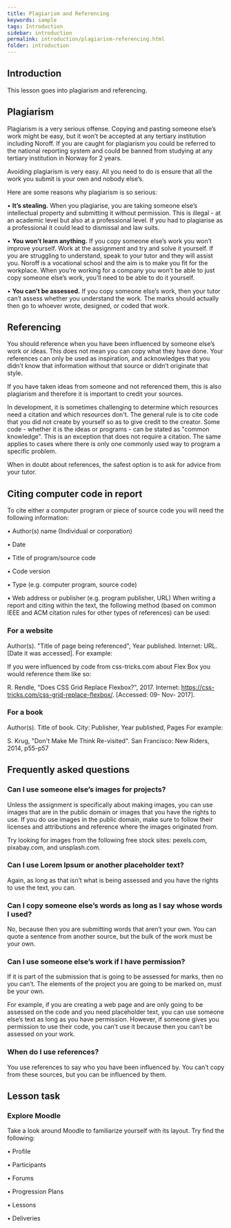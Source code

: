```yaml
---
title: Plagiarism and Referencing
keywords: sample
tags: Introduction
sidebar: introduction
permalink: introduction/plagiarism-referencing.html
folder: introduction
---
```


## Introduction

This lesson goes into plagiarism and referencing.

## Plagiarism

Plagiarism is a very serious offense. Copying and pasting someone else’s work might be easy, but it won’t be accepted at any tertiary institution including Noroff. If you are caught for plagiarism you could be referred to the national reporting system and could be banned from studying at any tertiary institution in Norway for 2 years.

Avoiding plagiarism is very easy. All you need to do is ensure that all the work you submit is your own and nobody else’s.

Here are some reasons why plagiarism is so serious:

• **It’s stealing.** When you plagiarise, you are taking someone else’s intellectual property and submitting it without permission. This is illegal - at an academic level but also at a professional level. If you had to plagiarise as a professional it could lead to dismissal and law suits.

• **You won’t learn anything.** If you copy someone else’s work you won’t improve yourself. Work at the assignment and try and solve it yourself. If you are struggling to understand, speak to your tutor and they will assist you. Noroff is a vocational school and the aim is to make you fit for the workplace. When you’re working for a company you won’t be able to just copy someone else’s work, you’ll need to be able to do it yourself.

• **You can’t be assessed.** If you copy someone else’s work, then your tutor can’t assess whether you understand the work. The marks should actually then go to whoever wrote, designed, or coded that work.

## Referencing

You should reference when you have been influenced by someone else’s work or ideas. This does not mean you can copy what they have done. Your references can only be used as inspiration, and acknowledges that you didn’t know that information without that source or didn’t originate that style.

If you have taken ideas from someone and not referenced them, this is also plagiarism and therefore it is important to credit your sources.

In development, it is sometimes challenging to determine which resources need a citation and which resources don't. The general rule is to cite code that you did not create by yourself so as to give credit to the creator. Some code - whether it is the ideas or programs - can be stated as "common knowledge". This is an exception that does not require a citation. The same applies to cases where there is only one commonly used way to program a specific problem.

When in doubt about references, the safest option is to ask for advice from your tutor.

## Citing computer code in report

To cite either a computer program or piece of source code you will need the following information:

• Author(s) name (Individual or corporation)

• Date

• Title of program/source code

• Code version

• Type (e.g. computer program, source code)

• Web address or publisher (e.g. program publisher, URL) When writing a report and citing within the text, the following method (based on common IEEE and ACM citation rules for other types of references) can be used:

### For a website

Author(s). "Title of page being referenced", Year published. Internet: URL. [Date it was accessed]. For example:

If you were influenced by code from css-tricks.com about Flex Box you would reference them like so:

R. Rendle, "Does CSS Grid Replace Flexbox?", 2017. Internet: https://css-tricks.com/css-grid-replace-flexbox/. [Accessed: 09- Nov- 2017].

### For a book

Author(s). Title of book. City: Publisher, Year published, Pages For example:

S. Krug, "Don't Make Me Think Re-visited". San Francisco: New Riders, 2014, p55-p57

## Frequently asked questions

### Can I use someone else’s images for projects?

Unless the assignment is specifically about making images, you can use images that are in the public domain or images that you have the rights to use. If you do use images in the public domain, make sure to follow their licenses and attributions and reference where the images originated from.

Try looking for images from the following free stock sites: pexels.com, pixabay.com, and unsplash.com.

### Can I use Lorem Ipsum or another placeholder text?

Again, as long as that isn’t what is being assessed and you have the rights to use the text, you can.

### Can I copy someone else’s words as long as I say whose words I used?

No, because then you are submitting words that aren’t your own. You can quote a sentence from another source, but the bulk of the work must be your own.

### Can I use someone else’s work if I have permission?

If it is part of the submission that is going to be assessed for marks, then no you can’t. The elements of the project you are going to be marked on, must be your own.

For example, if you are creating a web page and are only going to be assessed on the code and you need placeholder text, you can use someone else’s text as long as you have permission. However, if someone gives you permission to use their code, you can’t use it because then you can’t be assessed on your work.

### When do I use references?

You use references to say who you have been influenced by. You can’t copy from these sources, but you can be influenced by them.

## Lesson task

### Explore Moodle

Take a look around Moodle to familiarize yourself with its layout. Try find the following:

• Profile

• Participants

• Forums

• Progression Plans

• Lessons

• Deliveries
